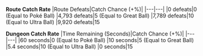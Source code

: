 **Route Catch Rate**
|Route Defeats|Catch Chance (+%)|
|---|---|
|0 defeats|0 (Equal to Poké Ball)
|4,793 defeats|5 (Equal to Great Ball)
|7,789 defeats|10 (Equal to Ultra Ball)
|9,920 defeats|15

**Dungeon Catch Rate**
|Time Remaining (Seconds)|Catch Chance (+%)|
|---|---|
|60 seconds|0 (Equal to Poké Ball)
|10 seconds|5 (Equal to Great Ball)
|5.4 seconds|10 (Equal to Ultra Ball)
|0 seconds|15